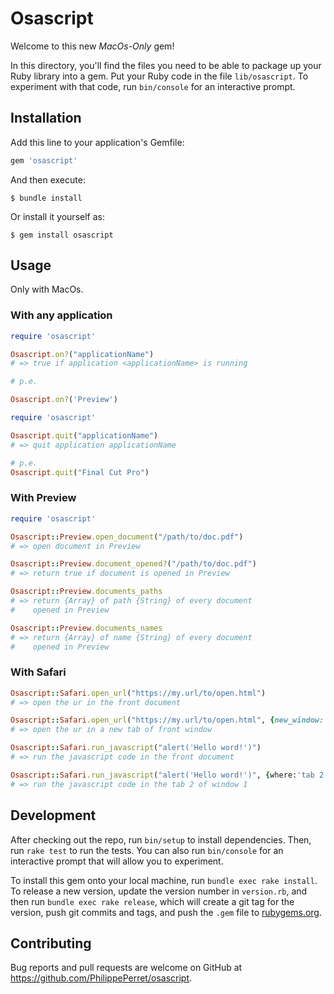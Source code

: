 # Osascript

Welcome to this new *MacOs-Only* gem!

In this directory, you'll find the files you need to be able to 
package up your Ruby library into a gem. Put your Ruby code in 
the file `lib/osascript`. To experiment with that code, run `bin/console` for an interactive prompt.

## Installation

Add this line to your application's Gemfile:

```ruby
gem 'osascript'
```

And then execute:

    $ bundle install

Or install it yourself as:

    $ gem install osascript

## Usage

Only with MacOs.

### With any application

~~~ruby
require 'osascript'

Osascript.on?("applicationName")
# => true if application <applicationName> is running

# p.e.

Osascript.on?('Preview')

~~~

~~~ruby
require 'osascript'

Osascript.quit("applicationName")
# => quit application applicationName

# p.e.
Osascript.quit("Final Cut Pro")

~~~

### With Preview

~~~ruby
require 'osascript'

Osascript::Preview.open_document("/path/to/doc.pdf")
# => open document in Preview

Osascript::Preview.document_opened?("/path/to/doc.pdf")
# => return true if document is opened in Preview

Osascript::Preview.documents_paths
# => return {Array} of path {String} of every document
#    opened in Preview

Osascript::Preview.documents_names
# => return {Array} of name {String} of every document
#    opened in Preview
~~~

### With Safari

~~~ruby
Osascript::Safari.open_url("https://my.url/to/open.html")
# => open the ur in the front document

Osascript::Safari.open_url("https://my.url/to/open.html", {new_window: true})
# => open the ur in a new tab of front window

Osascript::Safari.run_javascript("alert('Hello word!')")
# => run the javascript code in the front document

Osascript::Safari.run_javascript("alert('Hello word!')", {where:'tab 2 of window 1'})
# => run the javascript code in the tab 2 of window 1

~~~


## Development

After checking out the repo, run `bin/setup` to install dependencies. Then, run `rake test` to run the tests. You can also run `bin/console` for an interactive prompt that will allow you to experiment.

To install this gem onto your local machine, run `bundle exec rake install`. To release a new version, update the version number in `version.rb`, and then run `bundle exec rake release`, which will create a git tag for the version, push git commits and tags, and push the `.gem` file to [rubygems.org](https://rubygems.org).

## Contributing

Bug reports and pull requests are welcome on GitHub at https://github.com/PhilippePerret/osascript.

